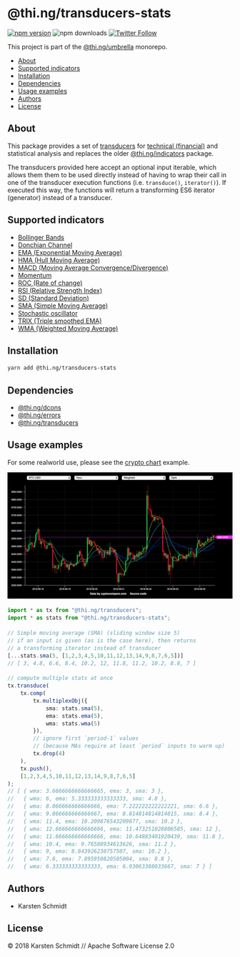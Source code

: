 # @thi.ng/transducers-stats

[![npm version](https://img.shields.io/npm/v/@thi.ng/transducers-stats.svg)](https://www.npmjs.com/package/@thi.ng/transducers-stats)
![npm downloads](https://img.shields.io/npm/dm/@thi.ng/transducers-stats.svg)
[![Twitter Follow](https://img.shields.io/twitter/follow/thing_umbrella.svg?style=flat-square&label=twitter)](https://twitter.com/thing_umbrella)

This project is part of the
[@thi.ng/umbrella](https://github.com/thi-ng/umbrella/) monorepo.

<!-- TOC depthFrom:2 depthTo:3 -->

- [About](#about)
- [Supported indicators](#supported-indicators)
- [Installation](#installation)
- [Dependencies](#dependencies)
- [Usage examples](#usage-examples)
- [Authors](#authors)
- [License](#license)

<!-- /TOC -->

## About

This package provides a set of
[transducers](https://github.com/thi-ng/umbrella/tree/master/packages/transducers)
for [technical
(financial)](https://en.wikipedia.org/wiki/Technical_indicator) and
statistical analysis and replaces the older
[@thi.ng/indicators](https://github.com/thi-ng/indicators) package.

The transducers provided here accept an optional input iterable, which
allows them them to be used directly instead of having to wrap their
call in one of the transducer execution functions (i.e. `transduce()`,
`iterator()`). If executed this way, the functions will return a
transforming ES6 iterator (generator) instead of a transducer.

## Supported indicators

- [Bollinger Bands](https://github.com/thi-ng/umbrella/tree/master/packages/transducers-stats/src/bollinger.ts)
- [Donchian Channel](https://github.com/thi-ng/umbrella/tree/master/packages/transducers-stats/src/donchian.ts)
- [EMA (Exponential Moving Average)](https://github.com/thi-ng/umbrella/tree/master/packages/transducers-stats/src/ema.ts)
- [HMA (Hull Moving Average)](https://github.com/thi-ng/umbrella/tree/master/packages/transducers-stats/src/hma.ts)
- [MACD (Moving Average Convergence/Divergence)](https://github.com/thi-ng/umbrella/tree/master/packages/transducers-stats/src/macd.ts)
- [Momentum](https://github.com/thi-ng/umbrella/tree/master/packages/transducers-stats/src/momentum.ts)
- [ROC (Rate of change)](https://github.com/thi-ng/umbrella/tree/master/packages/transducers-stats/src/roc.ts)
- [RSI (Relative Strength Index)](https://github.com/thi-ng/umbrella/tree/master/packages/transducers-stats/src/rsi.ts)
- [SD (Standard Deviation)](https://github.com/thi-ng/umbrella/tree/master/packages/transducers-stats/src/sd.ts)
- [SMA (Simple Moving Average)](https://github.com/thi-ng/umbrella/tree/master/packages/transducers-stats/src/sma.ts)
- [Stochastic oscillator](https://github.com/thi-ng/umbrella/tree/master/packages/transducers-stats/src/stochastic.ts)
- [TRIX (Triple smoothed EMA)](https://github.com/thi-ng/umbrella/tree/master/packages/transducers-stats/src/trix.ts)
- [WMA (Weighted Moving Average)](https://github.com/thi-ng/umbrella/tree/master/packages/transducers-stats/src/wma.ts)

## Installation

```bash
yarn add @thi.ng/transducers-stats
```

## Dependencies

- [@thi.ng/dcons](https://github.com/thi-ng/umbrella/tree/master/packages/dcons)
- [@thi.ng/errors](https://github.com/thi-ng/umbrella/tree/master/packages/errors)
- [@thi.ng/transducers](https://github.com/thi-ng/umbrella/tree/master/packages/transducers)

## Usage examples

For some realworld use, please see the [crypto
chart](https://github.com/thi-ng/umbrella/tree/master/examples/crypto-chart)
example.

![screenshot](https://raw.githubusercontent.com/thi-ng/umbrella/master/assets/examples/crypto-chart.png)

```ts
import * as tx from "@thi.ng/transducers";
import * as stats from "@thi.ng/transducers-stats";

// Simple moving average (SMA) (sliding window size 5)
// if an input is given (as is the case here), then returns
// a transforming iterator instead of transducer
[...stats.sma(5, [1,2,3,4,5,10,11,12,13,14,9,8,7,6,5])]
// [ 3, 4.8, 6.6, 8.4, 10.2, 12, 11.8, 11.2, 10.2, 8.8, 7 ]

// compute multiple stats at once
tx.transduce(
    tx.comp(
        tx.multiplexObj({
            sma: stats.sma(5),
            ema: stats.ema(5),
            wma: stats.wma(5)
        }),
        // ignore first `period-1` values
        // (because MAs require at least `period` inputs to warm up)
        tx.drop(4)
    ),
    tx.push(),
    [1,2,3,4,5,10,11,12,13,14,9,8,7,6,5]
);
// [ { wma: 3.6666666666666665, ema: 3, sma: 3 },
//   { wma: 6, ema: 5.333333333333333, sma: 4.8 },
//   { wma: 8.066666666666666, ema: 7.222222222222221, sma: 6.6 },
//   { wma: 9.866666666666667, ema: 8.814814814814815, sma: 8.4 },
//   { wma: 11.4, ema: 10.209876543209877, sma: 10.2 },
//   { wma: 12.666666666666666, ema: 11.473251028806585, sma: 12 },
//   { wma: 11.666666666666666, ema: 10.64883401920439, sma: 11.8 },
//   { wma: 10.4, ema: 9.76588934613626, sma: 11.2 },
//   { wma: 9, ema: 8.843926230757507, sma: 10.2 },
//   { wma: 7.6, ema: 7.895950820505004, sma: 8.8 },
//   { wma: 6.333333333333333, ema: 6.93063388033667, sma: 7 } ]
```

## Authors

- Karsten Schmidt

## License

&copy; 2018 Karsten Schmidt // Apache Software License 2.0
